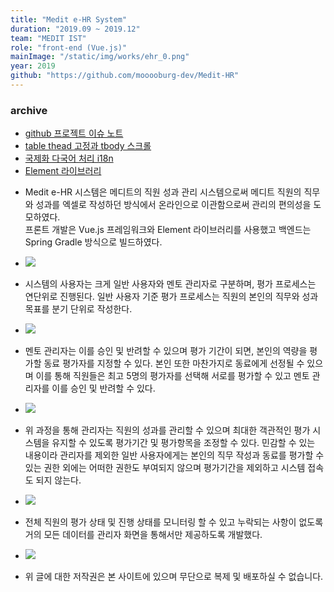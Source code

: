 ```yaml
---
title: "Medit e-HR System"
duration: "2019.09 ~ 2019.12"
team: "MEDIT IST"
role: "front-end (Vue.js)"
mainImage: "/static/img/works/ehr_0.png"
year: 2019
github: "https://github.com/mooooburg-dev/Medit-HR"
---
```


<div class="mt-5">
  <h3>archive</h3>
  <ul>
    <li>
      <a
        href="https://github.com/mooooburg-dev/Medit-HR/issues?q="
        target="_blank"
        >github 프로젝트 이슈 노트</a
      >
    </li>
    <li>
      <a
        href="https://velog.io/@drawyourmind/table-thead-%EA%B3%A0%EC%A0%95%EA%B3%BC-tbody-%EC%8A%A4%ED%81%AC%EB%A1%A4"
        target="_blank"
        >table thead 고정과 tbody 스크롤</a
      >
    </li>
    <li>
      <a
        href="https://kazupon.github.io/vue-i18n/introduction.html"
        target="_blank"
        >국제화 다국어 처리 i18n</a
      >
    </li>
    <li>
      <a href="https://element.eleme.io/#/en-US" target="_blank"
        >Element 라이브러리</a
      >
    </li>
  </ul>
</div>

<div class="img-container text-center mt-5">
  <ul>
    <li>
      <p class="text-left">
        Medit e-HR 시스템은 메디트의 직원 성과 관리 시스템으로써 메디트
        직원의 직무와 성과를 엑셀로 작성하던 방식에서 온라인으로
        이관함으로써 관리의 편의성을 도모하였다.<br />
        프론트 개발은 Vue.js 프레임워크와 Element 라이브러리를 사용했고
        백엔드는 Spring Gradle 방식으로 빌드하였다.
      </p>
    </li>
    <li><img src="/static/img/works/ehr_1.png" /></li>
    <li>
      <p class="text-left">
        시스템의 사용자는 크게 일반 사용자와 멘토 관리자로 구분하며, 평가
        프로세스는 연단위로 진행된다. 일반 사용자 기준 평가 프로세스는
        직원의 본인의 직무와 성과목표를 분기 단위로 작성한다.
      </p>
    </li>
    <li><img src="/static/img/works/ehr_2.png" /></li>
    <li>
      <p class="text-left">
        멘토 관리자는 이를 승인 및 반려할 수 있으며 평가 기간이 되면,
        본인의 역량을 평가할 동료 평가자를 지정할 수 있다. 본인 또한
        마찬가지로 동료에게 선정될 수 있으며 이를 통해 직원들은 최고 5명의
        평가자를 선택해 서로를 평가할 수 있고 멘토 관리자를 이를 승인 및
        반려할 수 있다.
      </p>
    </li>
    <li><img src="/static/img/works/ehr_3.png" /></li>
    <li>
      <p class="text-left">
        위 과정을 통해 관리자는 직원의 성과를 관리할 수 있으며 최대한
        객관적인 평가 시스템을 유지할 수 있도록 평가기간 및 평가항목을
        조정할 수 있다. 민감할 수 있는 내용이라 관리자를 제외한 일반
        사용자에게는 본인의 직무 작성과 동료를 평가할 수 있는 권한 외에는
        어떠한 권한도 부여되지 않으며 평가기간을 제외하고 시스템 접속도
        되지 않는다.
      </p>
    </li>
    <li><img src="/static/img/works/ehr_4.png" /></li>
    <li>
      <p class="text-left">
        전체 직원의 평가 상태 및 진행 상태를 모니터링 할 수 있고 누락되는
        사항이 없도록 거의 모든 데이터를 관리자 화면을 통해서만 제공하도록
        개발했다.
      </p>
    </li>
    <li><img src="/static/img/works/ehr_5.png" /></li>
    <li>
      <p class="text-left">
        위 글에 대한 저작권은 본 사이트에 있으며 무단으로 복제 및 배포하실
        수 없습니다.
      </p>
    </li>
  </ul>
</div>
